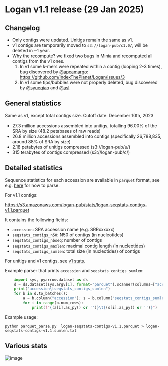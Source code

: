 # Logan v1.1 release (29 Jan 2025)

## Changelog

* Only contigs were updated. Unitigs remain the same as v1.
* v1 contigs are temporarily moved to `s3://logan-pub/c1.0/`, will be deleted in ~1 year.
* Why the recompute? we fixed two bugs in Minia and recomputed all contigs from the v1 ones.
  1. In v1 some k-mers were repeated within a contig (looping 2-3 times), bug discovered by [@apcamargo](https://github.com/apcamargo): https://github.com/IndexThePlanet/Logan/issues/3
  2. In v1 some tips/bubbles were not properly deleted, bug discovered by [@syueqiao](https://github.com/syueqiao) and [@asl](https://github.com/asl)
     
## General statistics

Same as v1, except total contigs size. Cutoff date: December 10th, 2023

* 27.3 million accessions assembled into unitigs, totalling 96.00% of the SRA by size (48.2 petabases of raw reads)
* 26.8 million accessions assembled into contigs (specifically 26,788,835, around 88% of SRA by size)
* 2.18 petabytes of unitigs compressed (s3://logan-pub/u/)
* 315 terabytes of contigs compressed (s3://logan-pub/c/)


## Detailed statistics

Sequence statistics for each accession are available in `parquet` format, see e.g. [here](https://arrow.apache.org/docs/python/parquet.html) for how to parse.

For v1.1 contigs:

https://s3.amazonaws.com/logan-pub/stats/logan-seqstats-contigs-v1.1.parquet

It contains the following fields:

* `accession`: SRA accession name (e.g. SRRxxxxxx)
* `seqstats_contigs_n50`: N50 of contigs (in nucleotides)
* `seqstats_contigs_nbseq`: number of contigs
* `seqstats_contigs_maxlen`: maximal contig length (in nucleotides)
* `seqstats_contigs_sumlen`:  total size (in nucleotides) of contigs

For unitigs and v1 contigs, see [v1 stats](Stats-v1.md).

Example parser that prints `accession` and `seqstats_contigs_sumlen`:

```python
    import sys, pyarrow.dataset as ds
    d = ds.dataset(sys.argv[1], format="parquet").scanner(columns=["accession","seqstats_contigs_sumlen"])
    print("accession\tseqstats_contigs_sumlen")
    for b in d.to_batches():
        a = b.column("accession"); s = b.column("seqstats_contigs_sumlen")
        for i in range(b.num_rows):
            print(f"{(a[i].as_py() or '')}\t{(s[i].as_py() or '')}")
```

Example usage:

    python parquet_parse.py  logan-seqstats-contigs-v1.1.parquet > logan-seqstats-contigs-v1.1.sumlen.txt



## Various stats

![image](https://github.com/user-attachments/assets/f2ca285f-dea6-4fc7-ba00-d9bb52ac4195)

